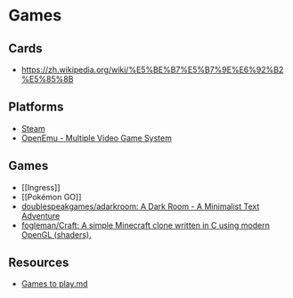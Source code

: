 # Games

## Cards

- https://zh.wikipedia.org/wiki/%E5%BE%B7%E5%B7%9E%E6%92%B2%E5%85%8B

## Platforms

- [Steam](http://store.steampowered.com/)
- [OpenEmu - Multiple Video Game System](http://openemu.org/)

## Games

- [[Ingress]]
- [[Pokémon GO]]
- [doublespeakgames/adarkroom: A Dark Room - A Minimalist Text Adventure](https://github.com/doublespeakgames/adarkroom)
- [fogleman/Craft: A simple Minecraft clone written in C using modern OpenGL (shaders).](https://github.com/fogleman/Craft)

## Resources

- [Games to play.md](https://gist.github.com/idealhack/b5d03cdd6e1e901c8195399abac36be7)
